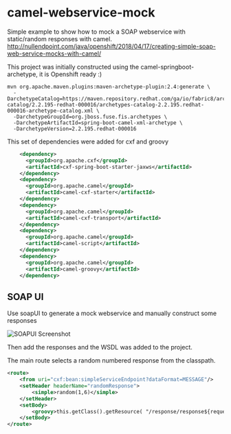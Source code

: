 # camel-webservice-mock

Simple example to show how to mock a SOAP webservice with static/random responses with camel.
http://nullendpoint.com/java/openshift/2018/04/17/creating-simple-soap-web-service-mocks-with-camel/

This project was initially constructed using the camel-springboot-archetype, it is Openshift ready :)

```text
mvn org.apache.maven.plugins:maven-archetype-plugin:2.4:generate \
  -DarchetypeCatalog=https://maven.repository.redhat.com/ga/io/fabric8/archetypes/archetypes-catalog/2.2.195-redhat-000016/archetypes-catalog-2.2.195.redhat-000016-archetype-catalog.xml \
  -DarchetypeGroupId=org.jboss.fuse.fis.archetypes \
  -DarchetypeArtifactId=spring-boot-camel-xml-archetype \
  -DarchetypeVersion=2.2.195.redhat-000016
```

This set of dependencies were added for cxf and groovy

```xml
    <dependency>
      <groupId>org.apache.cxf</groupId>
      <artifactId>cxf-spring-boot-starter-jaxws</artifactId>
    </dependency>
    <dependency>
      <groupId>org.apache.camel</groupId>
      <artifactId>camel-cxf-starter</artifactId>
    </dependency>
    <dependency>
      <groupId>org.apache.camel</groupId>
      <artifactId>camel-cxf-transport</artifactId>
    </dependency>
    <dependency>
      <groupId>org.apache.camel</groupId>
      <artifactId>camel-script</artifactId>
    </dependency>
    <dependency>
      <groupId>org.apache.camel</groupId>
      <artifactId>camel-groovy</artifactId>
    </dependency>
```

## SOAP UI

Use soapUI to generate a mock webservice and manually construct some responses

![SOAPUI Screenshot](./img/soapui-mock.png "SOAPUI Construct Mock")

Then add the responses and the WSDL was added to the project.

The main route selects a random numbered response from the classpath.

```xml
<route>
    <from uri="cxf:bean:simpleServiceEndpoint?dataFormat=MESSAGE"/>
    <setHeader headerName="randomResponse">
        <simple>random(1,6)</simple>
    </setHeader>
    <setBody>
        <groovy>this.getClass().getResource( "/response/response${request.headers.randomResponse}.xml" ).text</groovy>
    </setBody>
</route>
```